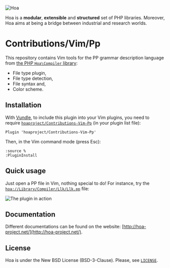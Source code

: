 ![Hoa](http://static.hoa-project.net/Image/Hoa_small.png)

Hoa is a **modular**, **extensible** and **structured** set of PHP libraries.
Moreover, Hoa aims at being a bridge between industrial and research worlds.

# Contributions/Vim/Pp

This repository contains Vim tools for the PP grammar description language from
[the PHP `Hoa\Compiler`
library](http://central.hoa-project.net/Resource/Library/Compiler):

  * File type plugin,
  * File type detection,
  * File syntax and,
  * Color scheme.

## Installation

With [Vundle](https://github.com/gmarik/Vundle.vim), to include this plugin into
your Vim plugins, you need to require
[`hoaproject/Contributions-Vim-Pp`](http://vimawesome.com/plugin/pp) (in your
plugin list file):

```vim
Plugin 'hoaproject/Contributions-Vim-Pp'
```

Then, in the Vim command mode (press Esc):

```vim
:source %
:PluginInstall
```

## Quick usage

Just open a PP file in Vim, nothing special to do! For instance, try the
[`hoa://Library/Compiler/Llk/Llk.pp`](http://central.hoa-project.net/Resource/Library/Compiler/Llk/Llk.pp)
file:

![The plugin in action](http://central.hoa-project.net/Resource/Contributions/Vim/Pp/doc/image/screenshot.png)

## Documentation

Different documentations can be found on the website:
[http://hoa-project.net/](http://hoa-project.net/).

## License

Hoa is under the New BSD License (BSD-3-Clause). Please, see
[`LICENSE`](http://hoa-project.net/LICENSE).
